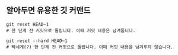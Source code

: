 ## 알아두면 유용한 깃 커맨드 


```
git reset HEAD~1 
# 한 단계 전 커밋으로 돌립니다. 이때 커밋 내용은 남겨둡니다. 

git reset --hard HEAD~1 
# 빡세게(?) 한 단계 전 커밋으로 돌립니다. 이때 커밋 내용을 남겨두지 않습니다.
```